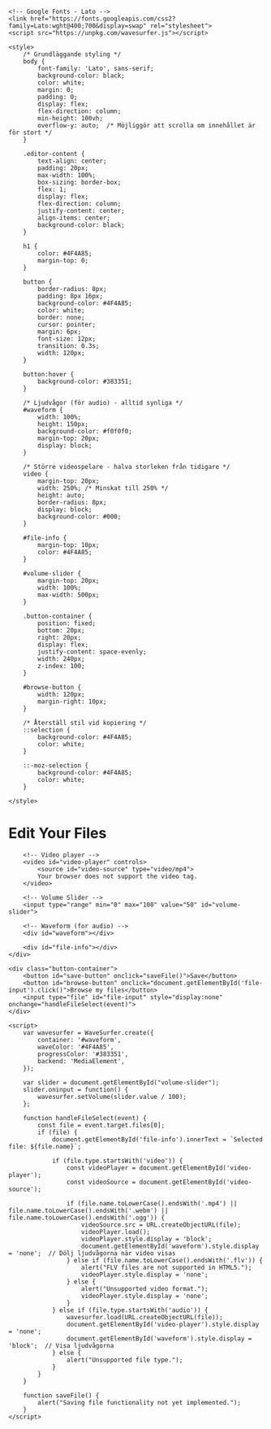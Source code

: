 <!DOCTYPE html>
<html lang="en">
<head>
    <meta charset="UTF-8">
    <meta name="viewport" content="width=device-width, initial-scale=1.0">
    <title>File Editor</title>

    <!-- Google Fonts - Lato -->
    <link href="https://fonts.googleapis.com/css2?family=Lato:wght@400;700&display=swap" rel="stylesheet">
    <script src="https://unpkg.com/wavesurfer.js"></script>

    <style>
        /* Grundläggande styling */
        body {
            font-family: 'Lato', sans-serif;
            background-color: black;
            color: white;
            margin: 0;
            padding: 0;
            display: flex;
            flex-direction: column;
            min-height: 100vh;
            overflow-y: auto;  /* Möjliggör att scrolla om innehållet är för stort */
        }

        .editor-content {
            text-align: center;
            padding: 20px;
            max-width: 100%;
            box-sizing: border-box;
            flex: 1;
            display: flex;
            flex-direction: column;
            justify-content: center;
            align-items: center;
            background-color: black;
        }

        h1 {
            color: #4F4A85;
            margin-top: 0;
        }

        button {
            border-radius: 8px;
            padding: 8px 16px;
            background-color: #4F4A85;
            color: white;
            border: none;
            cursor: pointer;
            margin: 6px;
            font-size: 12px;
            transition: 0.3s;
            width: 120px;
        }

        button:hover {
            background-color: #383351;
        }

        /* Ljudvågor (för audio) - alltid synliga */
        #waveform {
            width: 100%;
            height: 150px;
            background-color: #f0f0f0;
            margin-top: 20px;
            display: block;
        }

        /* Större videospelare - halva storleken från tidigare */
        video {
            margin-top: 20px;
            width: 250%; /* Minskat till 250% */
            height: auto;
            border-radius: 8px;
            display: block;
            background-color: #000;
        }

        #file-info {
            margin-top: 10px;
            color: #4F4A85;
        }

        #volume-slider {
            margin-top: 20px;
            width: 100%;
            max-width: 500px;
        }

        .button-container {
            position: fixed;
            bottom: 20px;
            right: 20px;
            display: flex;
            justify-content: space-evenly;
            width: 240px;
            z-index: 100;
        }

        #browse-button {
            width: 120px;
            margin-right: 10px;
        }

        /* Återställ stil vid kopiering */
        ::selection {
            background-color: #4F4A85;
            color: white;
        }

        ::-moz-selection {
            background-color: #4F4A85;
            color: white;
        }

    </style>
</head>
<body>
    <div class="editor-content">
        <h1>Edit Your Files</h1>

        <!-- Video player -->
        <video id="video-player" controls>
            <source id="video-source" type="video/mp4">
            Your browser does not support the video tag.
        </video>

        <!-- Volume Slider -->
        <input type="range" min="0" max="100" value="50" id="volume-slider">

        <!-- Waveform (for audio) -->
        <div id="waveform"></div>

        <div id="file-info"></div>
    </div>

    <div class="button-container">
        <button id="save-button" onclick="saveFile()">Save</button>
        <button id="browse-button" onclick="document.getElementById('file-input').click()">Browse my files</button>
        <input type="file" id="file-input" style="display:none" onchange="handleFileSelect(event)">
    </div>

    <script>
        var wavesurfer = WaveSurfer.create({
            container: '#waveform',
            waveColor: '#4F4A85',
            progressColor: '#383351',
            backend: 'MediaElement',
        });

        var slider = document.getElementById("volume-slider");
        slider.oninput = function() {
            wavesurfer.setVolume(slider.value / 100);
        };

        function handleFileSelect(event) {
            const file = event.target.files[0];
            if (file) {
                document.getElementById('file-info').innerText = `Selected file: ${file.name}`;

                if (file.type.startsWith('video')) {
                    const videoPlayer = document.getElementById('video-player');
                    const videoSource = document.getElementById('video-source');

                    if (file.name.toLowerCase().endsWith('.mp4') || file.name.toLowerCase().endsWith('.webm') || file.name.toLowerCase().endsWith('.ogg')) {
                        videoSource.src = URL.createObjectURL(file);
                        videoPlayer.load();
                        videoPlayer.style.display = 'block';
                        document.getElementById('waveform').style.display = 'none';  // Dölj ljudvågorna när video visas
                    } else if (file.name.toLowerCase().endsWith('.flv')) {
                        alert("FLV files are not supported in HTML5.");
                        videoPlayer.style.display = 'none';
                    } else {
                        alert("Unsupported video format.");
                        videoPlayer.style.display = 'none';
                    }
                } else if (file.type.startsWith('audio')) {
                    wavesurfer.load(URL.createObjectURL(file));
                    document.getElementById('video-player').style.display = 'none';
                    document.getElementById('waveform').style.display = 'block';  // Visa ljudvågorna
                } else {
                    alert("Unsupported file type.");
                }
            }
        }

        function saveFile() {
            alert("Saving file functionality not yet implemented.");
        }
    </script>
</body>
</html>

